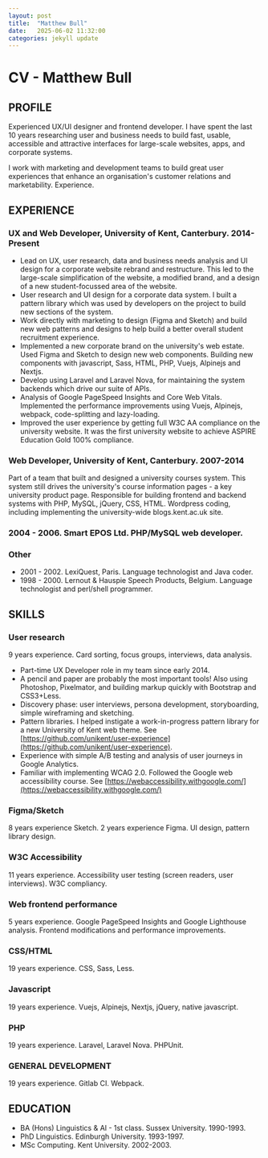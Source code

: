 ```yaml
---
layout: post
title:  "Matthew Bull"
date:   2025-06-02 11:32:00
categories: jekyll update
---
```


# CV - Matthew Bull

## PROFILE
Experienced UX/UI designer and frontend developer. I have spent the last 10 years researching user and business needs to build fast, usable, accessible and attractive interfaces for large-scale websites, apps, and corporate systems.

I work with marketing and development teams to build great user experiences that enhance an organisation's customer relations and marketability.
Experience.


## EXPERIENCE

### UX and Web Developer, University of Kent, Canterbury. 2014-Present

- Lead on UX, user research, data and business needs analysis and UI design for a corporate website rebrand and restructure.
This led to the large-scale simplification of the website, a modified brand, and a design of a new student-focussed area of the website.
- User research and UI design for a corporate data system. I built a pattern library which was used by developers on the project to build new sections of the system.
- Work directly with marketing to design (Figma and Sketch) and build new web patterns and designs to help build a better overall student recruitment experience.
- Implemented a new corporate brand on the university's web estate. Used Figma and Sketch to design new web components. Building new components with javascript, Sass, HTML, PHP, Vuejs, Alpinejs and Nextjs.
- Develop using Laravel and Laravel Nova, for maintaining the system backends which drive our suite of APIs.
- Analysis of Google PageSpeed Insights and Core Web Vitals. Implemented the performance improvements using Vuejs, Alpinejs, webpack, code-splitting and lazy-loading.
- Improved the user experience by getting full W3C AA compliance on the university website. It was the first university website to achieve ASPIRE Education Gold 100% compliance.

### Web Developer, University of Kent, Canterbury. 2007-2014
Part of a team that built and designed a university courses system. This system still drives the university's course information pages - a key university product page.
Responsible for building frontend and backend systems with PHP, MySQL, jQuery, CSS, HTML.
Wordpress coding, including implementing the university-wide blogs.kent.ac.uk site.

### 2004 - 2006. Smart EPOS Ltd. PHP/MySQL web developer.

### Other
- 2001 - 2002. LexiQuest, Paris. Language technologist and Java coder.
- 1998 - 2000. Lernout & Hauspie Speech Products, Belgium. Language technologist and perl/shell programmer.


## SKILLS
### User research
9 years experience. Card sorting, focus groups, interviews, data analysis.
- Part-time UX Developer role in my team since early 2014.
- A pencil and paper are probably the most important tools! Also using Photoshop, Pixelmator, and building markup quickly with Bootstrap and CSS3+Less.
- Discovery phase: user interviews, persona development, storyboarding, simple wireframing and sketching.
- Pattern libraries. I helped instigate a work-in-progress pattern library for a new University of Kent web theme. See [https://github.com/unikent/user-experience](https://github.com/unikent/user-experience).
- Experience with simple A/B testing and analysis of user journeys in Google Analytics.
- Familiar with implementing WCAG 2.0. Followed the Google web accessibility course. See [https://webaccessibility.withgoogle.com/](https://webaccessibility.withgoogle.com/)

### Figma/Sketch
8 years experience Sketch. 2 years experience Figma. UI design, pattern library design.

### W3C Accessibility
11 years experience. Accessibility user testing (screen readers, user interviews). W3C compliancy.

### Web frontend performance
5 years experience. Google PageSpeed Insights and Google Lighthouse analysis. Frontend modifications and performance improvements.

### CSS/HTML
19 years experience. CSS, Sass, Less.

### Javascript
19 years experience. Vuejs, Alpinejs, Nextjs, jQuery, native javascript.

### PHP
19 years experience. Laravel, Laravel Nova. PHPUnit.

### GENERAL DEVELOPMENT
19 years experience. Gitlab CI. Webpack.


## EDUCATION

- BA (Hons) Linguistics & AI - 1st class. Sussex University. 1990-1993.
- PhD Linguistics. Edinburgh University. 1993-1997.
- MSc Computing. Kent University. 2002-2003.


